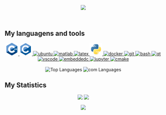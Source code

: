 
<!--
<div align="center">
<img width="35%" alt="Matrix Illustration" src="https://github.com/NestorDP/NestorDP/blob/main/git_dev/file_4739.gif" />
</div>
-->

<!--
<h1> <img src="https://img.shields.io/badge/Hi%20There%E2%80%9A-Welcome%20to%20my%20Github%20profile%21-125740?style=for-the-badge" /> </h1>
-->
<!--
<div align="center">
  <img width="20%" alt="Matrix Illustration" src="https://github.com/NestorDP/NestorDP/blob/main/git_dev/file_4739.gif" />
</div>
-->

<p align="center">
  <a href="https://github.com/DenverCoder1/readme-typing-svg">
    <img src="https://readme-typing-svg.herokuapp.com?font=Time+New+Roman&color=198834&size=25&center=true&vCenter=true&width=600&height=100&lines=Electronic+Engineer;++;Master+Degree+in+Computing+and+Robotic;PhD+Student;Bazilian+Institute+of+Robotic+Researcher">
  </a>
</p>

<br>

<!--
languagens and tools
============================================= -->
## My languagens and tools
<!--
## <picture><img width="11%" alt="Code Illustration" src="https://github.com/NestorDP/NestorDP/blob/main/git_dev/file_4734.gif"></picture> <img src="https://img.shields.io/badge/My-languagens%20and%20Tools-125740?style=for-the-badge" />
-->

<p align="center">
  <a href="https://www.w3schools.com/cpp/" target="_blank" rel="noreferrer"> <img src="https://raw.githubusercontent.com/devicons/devicon/master/icons/cplusplus/cplusplus-original.svg" alt="cplusplus" width="40" height="40"/> </a>
  <a href="https://www.cprogramming.com/" target="_blank" rel="noreferrer"> <img src="https://raw.githubusercontent.com/devicons/devicon/master/icons/c/c-original.svg" alt="c" width="40" height="40"/> </a> 
  <a href="https://ubuntu.com//" target="_blank" rel="noreferrer"> <img src="https://cdn.jsdelivr.net/gh/devicons/devicon/icons/ubuntu/ubuntu-plain.svg" alt="ubuntu" width="40" height="40"/> </a> 
  <a href="https://www.mathworks.com/" target="_blank" rel="noreferrer"> <img src="https://upload.wikimedia.org/wikipedia/commons/2/21/Matlab_Logo.png" alt="matlab" width="40" height="40"/> </a>
  <a href="https://www.latex-project.org/" target="_blank" rel="noreferrer"> <img src="https://cdn.jsdelivr.net/gh/devicons/devicon/icons/latex/latex-original.svg" alt="latex" width="40" height="40"/> </a>
  <a href="https://www.python.org" target="_blank" rel="noreferrer"> <img src="https://raw.githubusercontent.com/devicons/devicon/master/icons/python/python-original.svg" alt="python" width="40" height="40"/> </a>
  <a href="https://www.docker.com/" target="_blank" rel="noreferrer"> <img src="https://cdn.jsdelivr.net/gh/devicons/devicon/icons/docker/docker-original.svg" alt="docker" width="40" height="40"/> </a> 
  <a href="https://git-scm.com/" target="_blank" rel="noreferrer"> <img src="https://www.vectorlogo.zone/logos/git-scm/git-scm-icon.svg" alt="git" width="40" height="40"/> </a> 
  <a href="https://www.gnu.org/software/bash/" target="_blank" rel="noreferrer"> <img src="https://www.vectorlogo.zone/logos/gnu_bash/gnu_bash-icon.svg" alt="bash" width="40" height="40"/> </a> 
  <a href="https://www.qt.io/" target="_blank" rel="noreferrer"> <img src="https://upload.wikimedia.org/wikipedia/commons/0/0b/Qt_logo_2016.svg" alt="qt" width="40" height="40"/> </a>
  <a href="https://code.visualstudio.com/" target="_blank" rel="noreferrer"> <img src="https://cdn.jsdelivr.net/gh/devicons/devicon/icons/vscode/vscode-original.svg" alt="vscode" width="40" height="40"/> </a>  
  <a href="https://developer.arm.com/downloads/-/gnu-rm" target="_blank" rel="noreferrer"> <img src="https://cdn.jsdelivr.net/gh/devicons/devicon/icons/embeddedc/embeddedc-original.svg" alt="embeddedc" width="40" height="40"/> </a>
  <a href="https://jupyter.org/" target="_blank" rel="noreferrer"> <img src="https://cdn.jsdelivr.net/gh/devicons/devicon/icons/jupyter/jupyter-original.svg" alt="jupyter" width="40" height="40"/> </a>
  <a href="https://cmake.org/" target="_blank" rel="noreferrer"> <img src="https://cdn.jsdelivr.net/gh/devicons/devicon/icons/cmake/cmake-original.svg" alt="cmake" width="40" height="40"/> </a>

  <br />
  <br />
  
  <img width="28%" src="http://github-profile-summary-cards.vercel.app/api/cards/repos-per-language?username=NestorDP&theme=vue" alt="Top Languages"/>
  <img width="28%" src="http://github-profile-summary-cards.vercel.app/api/cards/most-commit-language?username=NestorDP&theme=vue"  alt="com Languages"/>
</p>


<!--
Statistics
============================================= -->
## My Statistics

<!--
## <picture><img width="11%" alt="Code Illustration" src="https://github.com/NestorDP/NestorDP/blob/main/git_dev/file_4750.gif"></picture> <img src="https://img.shields.io/badge/My-Statistics-125740?style=for-the-badge" />
-->

<p align="center">
  <img width="37.5%" src="https://github-readme-stats.vercel.app/api?username=NestorDP&show_icons=true&theme=gotham&hide_border=true" />
  <img width="39.752%" src="https://github-readme-streak-stats.herokuapp.com/?user=NestorDP&theme=gotham&hide_border=true" />
</p>


<!--
baseboad
============================================= -->
<!--
<img width="15%" alt="hello world Illustration" src="https://github.com/NestorDP/NestorDP/blob/main/git_dev/file_4737.gif" />
<br />
<img src="https://img.shields.io/badge/From%20Hello%20World%20I%27ve%20Written-3%20Million%20lines%20of%20code%21-125740" />
<br />
-->
<p align="center">
  <a href="https://www.nestor.eng.br" target="_blank" rel="noreferrer"> <img src="https://img.shields.io/badge/Www-Nestor.Eng.Br-125740?style=for-the-badge" />  </a>
  
  <!--
  <a href="https://www.linkedin.com/in/nestorpneto/" target="_blank">
    <img src=https://img.shields.io/badge/linkedin-%2300acee.svg?color=405DE6&style=flat&logo=linkedin&logoColor=white alt=linkedin style="margin-bottom: 5px;" />
  </a>
  -->
  <!--
  <a href="https://www.instagram.com/nestordpn/" target="_blank">
    <img src=https://img.shields.io/badge/instagram-%ff5851db.svg?color=C13584&style=flat&logo=instagram&logoColor=white alt=instagram style="margin-bottom: 5px;" />
  </a>
  -->
</p>
